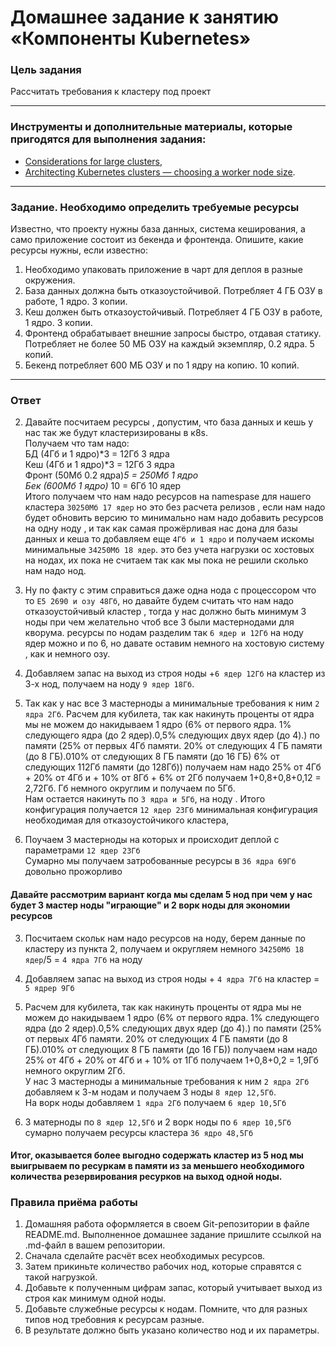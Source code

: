 # Домашнее задание к занятию «Компоненты Kubernetes»

### Цель задания

Рассчитать требования к кластеру под проект

------

### Инструменты и дополнительные материалы, которые пригодятся для выполнения задания:

- [Considerations for large clusters](https://kubernetes.io/docs/setup/best-practices/cluster-large/),
- [Architecting Kubernetes clusters — choosing a worker node size](https://learnk8s.io/kubernetes-node-size).

------

### Задание. Необходимо определить требуемые ресурсы
Известно, что проекту нужны база данных, система кеширования, а само приложение состоит из бекенда и фронтенда. Опишите, какие ресурсы нужны, если известно:

1. Необходимо упаковать приложение в чарт для деплоя в разные окружения. 
2. База данных должна быть отказоустойчивой. Потребляет 4 ГБ ОЗУ в работе, 1 ядро. 3 копии. 
3. Кеш должен быть отказоустойчивый. Потребляет 4 ГБ ОЗУ в работе, 1 ядро. 3 копии. 
4. Фронтенд обрабатывает внешние запросы быстро, отдавая статику. Потребляет не более 50 МБ ОЗУ на каждый экземпляр, 0.2 ядра. 5 копий. 
5. Бекенд потребляет 600 МБ ОЗУ и по 1 ядру на копию. 10 копий.

----

### Ответ

2.  Давайте посчитаем ресурсы , допустим, что база данных и кешь у нас так же будут кластеризированы в к8s.     
    Получаем что там надо:  
        БД (4Гб и 1 ядро)*3 = 12Гб 3 ядра  
        Кеш  (4Гб и 1 ядро)*3 = 12Гб 3 ядра  
        Фронт (50Мб 0.2 ядра)*5 = 250Мб 1 ядро  
        Бек (600Мб 1 ядро)* 10 = 6Гб 10 ядер  
    Итого получаем что нам надо ресурсов на namespase для нашего кластера `30250Мб 17 ядер` но это без расчета релизов , если нам надо будет обновить версию то минимально нам надо добавить ресурсов на одну ноду , и так как самая прожёрливая  нас дона для базы данных и кеша то добавляем  еще `4Гб и 1 ядро` и получаем искомы минимальные `34250Мб 18 ядер`.  это без учета нагрузки ос хостовых на нодах, их пока не считаем так как мы пока не решили сколько нам надо нод.

3.  Ну по факту с этим справиться даже одна нода с процессором что то `Е5 2690 и озу 48Гб`, но давайте будем считать что нам надо отказоустойчивый кластер , тогда у нас должно быть минимум 3 ноды  при чем желательно чтоб все 3 были мастернодами для кворума. ресурсы по нодам разделим так  `6 ядер и 12Гб` на ноду ядер можно и по 6, но давате оставим немного на хостовую систему , как и немного озу.

4.  Добавляем запас на выход из строя ноды +`6 ядер 12Гб` на кластер из 3-х нод, получаем на ноду `9 ядер 18Гб`.

5.  Так как у нас все 3 мастерноды а минимальные требования к ним `2 ядра 2Гб`. 
Расчем для кубилета, так как  накинуть проценты от ядра мы не можем до накидываем 1 ядро (6% от первого ядра. 1% следующего ядра (до 2 ядер).0,5% следующих двух ядер (до 4).)  по памяти (25% от первых 4Гб памяти. 20% от следующих 4 ГБ памяти (до 8 ГБ).010% от следующих 8 ГБ памяти (до 16 ГБ) 6% от следующих 112Гб памяти (до 128Гб)) получаем нам надо  25% от 4Гб + 20% от 4Гб и + 10% от 8Гб + 6% от 2Гб получаем 1+0,8+0,8+0,12 = 2,72Гб. Гб немного округлим и получаем по 5Гб.  
Нам остается накинуть по `3 ядра и 5Гб`, на ноду . Итого конфигурация получается `12 ядер 23Гб` минимальная конфигурация необходимая для отказоустойчикого кластера, 

6.  Поучаем 3 мастерноды на которых и происходит деплой с параметрами `12 ядер 23Гб`  
    Сумарно мы получаем затробованные ресурсы в `36 ядра 69Гб` довольно прожорливо


####  Давайте рассмотрим вариант когда мы сделам 5 нод при чем у нас будет 3 мастер ноды "играющие" и 2 ворк ноды для экономии ресурсов 

3.  Посчитаем скольк нам надо ресурсов на ноду, берем данные по кластеру из пункта 2, получаем и округляем немного `34250Мб 18 ядер`/5 = `4 ядра 7Гб`  на ноду  

4. Добавляем запас на выход из строя ноды + `4 ядра 7Гб` на кластер = `5 ядрер 9Гб`  

5. Расчем для кубилета, так как  накинуть проценты от ядра мы не можем до накидываем 1 ядро (6% от первого ядра. 1% следующего ядра (до 2 ядер).0,5% следующих двух ядер (до 4).)  по памяти  (25% от первых 4Гб памяти. 20% от следующих 4 ГБ памяти (до 8 ГБ).010% от следующих 8 ГБ памяти (до 16 ГБ)) получаем нам надо  25% от 4Гб + 20% от 4Гб и + 10% от 1Гб получаем 1+0,8+0,2 = 1,9Гб   немного округлим 2Гб.  
У нас 3 мастерноды а минимальные требования к ним `2 ядра 2Гб`   добавляем к 3-м нодам и получаем 3 ноды `8 ядер 12,5Гб`.  
На ворк ноды добавляем `1 ядра 2Гб`  получаем `6 ядер 10,5Гб`

6.  3 матерноды по `8 ядер 12,5Гб`  и 2 ворк ноды по `6 ядер 10,5Гб`  сумарно получаем ресурсы кластера `36 ядро 48,5Гб`

#### Итог, оказывается более выгодно содержать кластер из 5 нод мы выигрываем по ресуркам в памяти из за меньшего необходимого количества резервирования ресурков на выход одной ноды.



### Правила приёма работы

1. Домашняя работа оформляется в своем Git-репозитории в файле README.md. Выполненное домашнее задание пришлите ссылкой на .md-файл в вашем репозитории.
2. Сначала сделайте расчёт всех необходимых ресурсов.
3. Затем прикиньте количество рабочих нод, которые справятся с такой нагрузкой.
4. Добавьте к полученным цифрам запас, который учитывает выход из строя как минимум одной ноды. 
5. Добавьте служебные ресурсы к нодам. Помните, что для разных типов нод требовния к ресурсам разные. 
6. В результате должно быть указано количество нод и их параметры.

